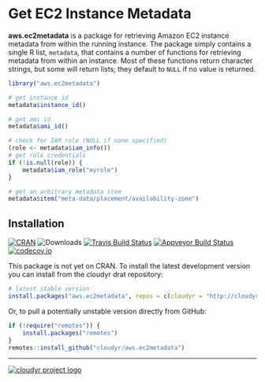 # Get EC2 Instance Metadata

**aws.ec2metadata** is a package for retrieving Amazon EC2 instance metadata from within the running instance. The package simply contains a single R list, `metadata`, that contains a number of functions for retrieving metadata from within an instance. Most of these functions return character strings, but some will return lists; they default to `NULL` if no value is returned.

```R
library("aws.ec2metadata")

# get instance id
metadata$instance_id()

# get ami id
metadata$ami_id()

# check for IAM role (NULL if none specified)
(role <- metadata$iam_info())
# get role credentials
if (!is.null(role)) {
    metadata$iam_role("myrole")
}

# get an arbitrary metadata item
metadata$item("meta-data/placement/availability-zone")
```


## Installation

[![CRAN](https://www.r-pkg.org/badges/version/aws.ec2metadata)](https://cran.r-project.org/package=aws.ec2metadata)
![Downloads](https://cranlogs.r-pkg.org/badges/aws.ec2metadata)
[![Travis Build Status](https://travis-ci.org/cloudyr/aws.ec2metadata.png?branch=master)](https://travis-ci.org/cloudyr/aws.ec2metadata)
[![Appveyor Build Status](https://ci.appveyor.com/api/projects/status/65l0iyawalblkyby?svg=true)](https://ci.appveyor.com/project/cloudyr/aws.ec2metadata)
[![codecov.io](https://codecov.io/github/cloudyr/aws.ec2metadata/coverage.svg?branch=master)](https://codecov.io/github/cloudyr/aws.ec2metadata?branch=master)

This package is not yet on CRAN. To install the latest development version you can install from the cloudyr drat repository:

```R
# latest stable version
install.packages("aws.ec2metadata", repos = c(cloudyr = "http://cloudyr.github.io/drat", getOption("repos")))
```

Or, to pull a potentially unstable version directly from GitHub:

```R
if (!require("remotes")) {
    install.packages("remotes")
}
remotes::install_github("cloudyr/aws.ec2metadata")
```

---
[![cloudyr project logo](https://i.imgur.com/JHS98Y7.png)](https://github.com/cloudyr)
